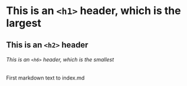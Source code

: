 # This is an `<h1>` header, which is the largest

## This is an `<h2>` header

###### This is an `<h6>` header, which is the smallest




First markdown text to index.md
